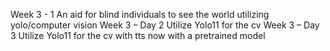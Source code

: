 Week 3 - 1
An aid for blind individuals to see the world utilizing yolo/computer vision
Week 3 – Day 2
Utilize Yolo11 for the cv
Week 3 – Day 3
Utilize Yolo11 for the cv with tts now with a pretrained model
